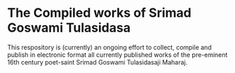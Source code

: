 The Compiled works of Srimad Goswami Tulasidasa
==========

This respository is (currently) an ongoing effort to collect, compile and publish in electronic format all currently published works of the pre-eminent 16th century poet-saint Srimad Goswami Tulasidasaji Maharaj.